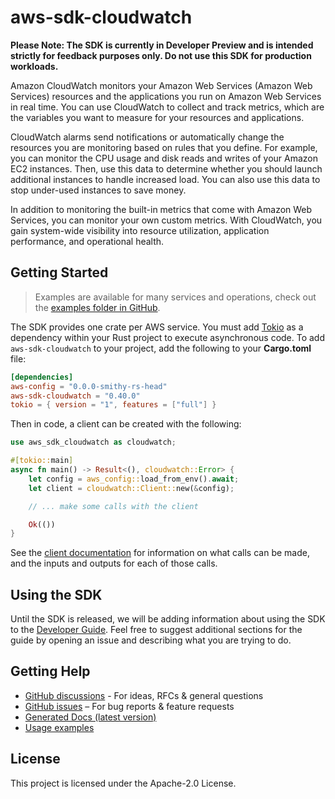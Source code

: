 # aws-sdk-cloudwatch

**Please Note: The SDK is currently in Developer Preview and is intended strictly for
feedback purposes only. Do not use this SDK for production workloads.**

Amazon CloudWatch monitors your Amazon Web Services (Amazon Web Services) resources and the applications you run on Amazon Web Services in real time. You can use CloudWatch to collect and track metrics, which are the variables you want to measure for your resources and applications.

CloudWatch alarms send notifications or automatically change the resources you are monitoring based on rules that you define. For example, you can monitor the CPU usage and disk reads and writes of your Amazon EC2 instances. Then, use this data to determine whether you should launch additional instances to handle increased load. You can also use this data to stop under-used instances to save money.

In addition to monitoring the built-in metrics that come with Amazon Web Services, you can monitor your own custom metrics. With CloudWatch, you gain system-wide visibility into resource utilization, application performance, and operational health.

## Getting Started

> Examples are available for many services and operations, check out the
> [examples folder in GitHub](https://github.com/awslabs/aws-sdk-rust/tree/main/examples).

The SDK provides one crate per AWS service. You must add [Tokio](https://crates.io/crates/tokio)
as a dependency within your Rust project to execute asynchronous code. To add `aws-sdk-cloudwatch` to
your project, add the following to your **Cargo.toml** file:

```toml
[dependencies]
aws-config = "0.0.0-smithy-rs-head"
aws-sdk-cloudwatch = "0.40.0"
tokio = { version = "1", features = ["full"] }
```

Then in code, a client can be created with the following:

```rust
use aws_sdk_cloudwatch as cloudwatch;

#[tokio::main]
async fn main() -> Result<(), cloudwatch::Error> {
    let config = aws_config::load_from_env().await;
    let client = cloudwatch::Client::new(&config);

    // ... make some calls with the client

    Ok(())
}
```

See the [client documentation](https://docs.rs/aws-sdk-cloudwatch/latest/aws_sdk_cloudwatch/client/struct.Client.html)
for information on what calls can be made, and the inputs and outputs for each of those calls.

## Using the SDK

Until the SDK is released, we will be adding information about using the SDK to the
[Developer Guide](https://docs.aws.amazon.com/sdk-for-rust/latest/dg/welcome.html). Feel free to suggest
additional sections for the guide by opening an issue and describing what you are trying to do.

## Getting Help

* [GitHub discussions](https://github.com/awslabs/aws-sdk-rust/discussions) - For ideas, RFCs & general questions
* [GitHub issues](https://github.com/awslabs/aws-sdk-rust/issues/new/choose) – For bug reports & feature requests
* [Generated Docs (latest version)](https://awslabs.github.io/aws-sdk-rust/)
* [Usage examples](https://github.com/awslabs/aws-sdk-rust/tree/main/examples)

## License

This project is licensed under the Apache-2.0 License.

